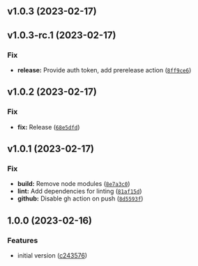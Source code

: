 <!--next-version-placeholder-->

## v1.0.3 (2023-02-17)


## v1.0.3-rc.1 (2023-02-17)
### Fix
* **release:** Provide auth token, add prerelease action ([`8ff9ce6`](https://github.com/entelecheia/python-template/commit/8ff9ce6c090a46f8aadc470ac61b5823149af29d))

## v1.0.2 (2023-02-17)
### Fix
* **fix:** Release ([`68e5dfd`](https://github.com/entelecheia/python-template/commit/68e5dfd19aef90f1a808ab07023b657b629809b8))

## v1.0.1 (2023-02-17)
### Fix
* **build:** Remove node modules ([`8e7a3c0`](https://github.com/entelecheia/python-template/commit/8e7a3c057b5c9511e5f2c53ba5dcc3dcc81dec5f))
* **lint:** Add dependencies for linting ([`81af15d`](https://github.com/entelecheia/python-template/commit/81af15d6cfb7b34dbd2758da06b0e44129ef209b))
* **github:** Disable gh action on push ([`8d5593f`](https://github.com/entelecheia/python-template/commit/8d5593f36b8b56bbf3a57c4689baec4b0878decd))

## 1.0.0 (2023-02-16)

### Features

- initial version ([c243576](https://github.com/entelecheia/python-template/commit/c243576681a29e7a71e389e94074364dc8ea6734))
